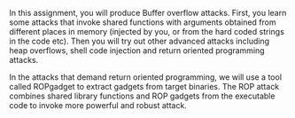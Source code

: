 In this assignment, you will produce Buffer overflow attacks. First, you learn some attacks that invoke
shared functions with arguments obtained from different places in memory (injected by you, or from
the hard coded strings in the code etc). Then you will try out other advanced attacks including heap
overflows, shell code injection and return oriented programming attacks.

In the attacks that demand return oriented programming, we will use a tool called ROPgadget to
extract gadgets from target binaries. The ROP attack combines shared library functions and ROP
gadgets from the executable code to invoke more powerful and robust attack.
